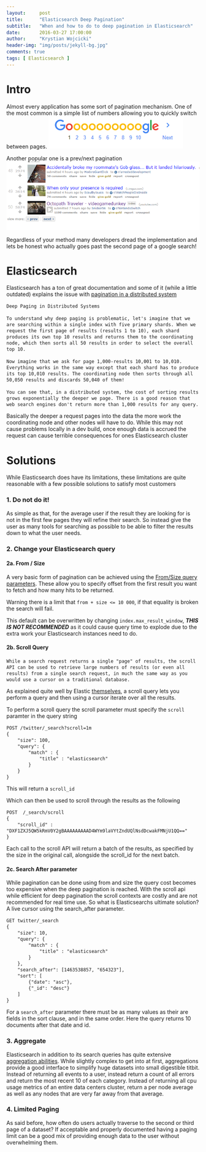 ```yaml
---
layout:     post
title:      "Elasticsearch Deep Pagination"
subtitle:   "When and how to do to deep pagination in Elasticsearch"
date:       2016-03-27 17:00:00
author:     "Krystian Wojcicki"
header-img: "img/posts/jekyll-bg.jpg"
comments: true
tags: [ Elasticsearch ]
---
```


# Intro

Almost every application has some sort of pagination mechanism. One of the most common is a simple list of numbers allowing you to quickly switch between pages.
![Google Pagination](/img/posts/google-pagination.png)

Another popular one is a prev/next pagination 
![Reddit Pagination](/img/posts/reddit-pagination.png)

Regardless of your method many developers dread the implementation and lets be honest who actually goes past the second page of a google search!

# Elasticsearch

Elasticsearch has a ton of great documentation and some of it (while a little outdated) explains the issue with [pagination in a distributed system](https://www.elastic.co/guide/en/elasticsearch/guide/current/pagination.html)
 
```
Deep Paging in Distributed Systems

To understand why deep paging is problematic, let's imagine that we are searching within a single index with five primary shards. When we request the first page of results (results 1 to 10), each shard produces its own top 10 results and returns them to the coordinating node, which then sorts all 50 results in order to select the overall top 10.

Now imagine that we ask for page 1,000-results 10,001 to 10,010. Everything works in the same way except that each shard has to produce its top 10,010 results. The coordinating node then sorts through all 50,050 results and discards 50,040 of them!

You can see that, in a distributed system, the cost of sorting results grows exponentially the deeper we page. There is a good reason that web search engines don't return more than 1,000 results for any query.
```

Basically the deeper a request pages into the data the more work the coordinating node and other nodes will have to do. While this may not cause problems locally in a dev build, once enough data is accrued the request can cause terrible consequences for ones Elasticsearch cluster

# Solutions

While Elasticsearch does have its limitations, these limitations are quite reasonable with a few possible solutions to satisfy most customers

### 1. Do not do it!

As simple as that, for the average user if the result they are looking for is not in the first few pages they will refine their search. So instead give the user as many tools for searching as possible to be able to filter the results down to what the user needs.

### 2. Change your Elasticsearch query

#### 2a. From / Size

A very basic form of pagination can be achieved using the [From/Size query parameters](https://www.elastic.co/guide/en/elasticsearch/reference/current/search-request-from-size.html). These allow you to specify offset from the first result you want to fetch and how many hits to be returned.

Warning there is a limit that ```from + size <= 10 000```, if that equality is broken the search will fail. 

This default can be overwritten by changing ```index.max_result_window```, ***THIS IS NOT RECOMMENDED*** as it could cause query time to explode due to the extra work your Elasticsearch instances need to do.

#### 2b. Scroll Query

```
While a search request returns a single "page" of results, the scroll API can be used to retrieve large numbers of results (or even all results) from a single search request, in much the same way as you would use a cursor on a traditional database.
```

As explained quite well by Elastic [themselves](https://www.elastic.co/guide/en/elasticsearch/reference/current/search-request-scroll.html), a scroll query lets you perform a query and then using a cursor iterate over all the results.


To perform a scroll query the scroll parameter must specify the ```scroll``` paramter in the query string

```
POST /twitter/_search?scroll=1m
{
    "size": 100,
    "query": {
        "match" : {
            "title" : "elasticsearch"
        }
    }
}
```

This will return a ```scroll_id```

Which can then be used to scroll through the results as the following

```
POST  /_search/scroll 
{
    "scroll_id" : "DXF1ZXJ5QW5kRmV0Y2gBAAAAAAAAAD4WYm9laVYtZndUQlNsdDcwakFMNjU1QQ==" 
}
```

Each call to the scroll API will return a batch of the results, as specified by the size in the original call, alongside the scroll_id for the next batch.

#### 2c. Search After parameter

While pagination can be done using from and size the query cost becomes too expensive when the deep pagination is reached. With the scroll api while efficient for deep pagination the scroll contexts are costly and are not recommended for real time use. So what is Elasticsearchs ultimate solution? A live cursor using the search_after parameter.

```
GET twitter/_search
{
    "size": 10,
    "query": {
        "match" : {
            "title" : "elasticsearch"
        }
    },
    "search_after": [1463538857, "654323"],
    "sort": [
        {"date": "asc"},
        {"_id": "desc"}
    ]
}
```

For a ```search_after``` parameter there must be as many values as their are fields in the sort clause, and in the same order. Here the query returns 10 documents after that date and id.

### 3. Aggregate

Elasticsearch in addition to its search queries has quite extensive [aggregation abilities](https://www.elastic.co/guide/en/elasticsearch/reference/current/search-aggregations.html). While slightly complex to get into at first, aggregations provide a good interface to simplify huge datasets into small digestible titbit. Instead of returning all events to a user, instead return a count of all errors and return the most recent 10 of each category. Instead of returning all cpu usage metrics of an entire data centers cluster, return a per node average as well as any nodes that are very far away from that average. 

### 4. Limited Paging

As said before, how often do users actually traverse to the second or third page of a dataset? If acceptable and properly documented having a paging limit can be a good mix of providing enough data to the user without overwhelming them.

